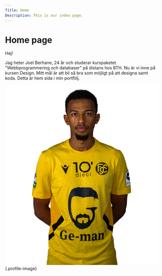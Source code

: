 ```yaml
---
Title: Home
Description: This is our index page.
---
```


Home page
==========================

Hej!

Jag heter Joel Berhane, 24 år och studerar kurspaketet "Webbprogrammering och databaser" på distans hos BTH. Nu är vi inne på kursen Design. Mitt mål är att bli så bra som möjligt på att designa samt koda. Detta är hem sida i min portfölj.

![Joel Berhane](assets/img/Joel-2.png){.profile-image}